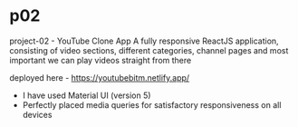 # p02
project-02 - YouTube Clone App
A fully responsive ReactJS application, consisting of video sections, different categories, channel pages and most important we can play videos straight from there

deployed here - https://youtubebitm.netlify.app/
- I have used Material UI (version 5)
- Perfectly placed media queries for satisfactory responsiveness on all devices

